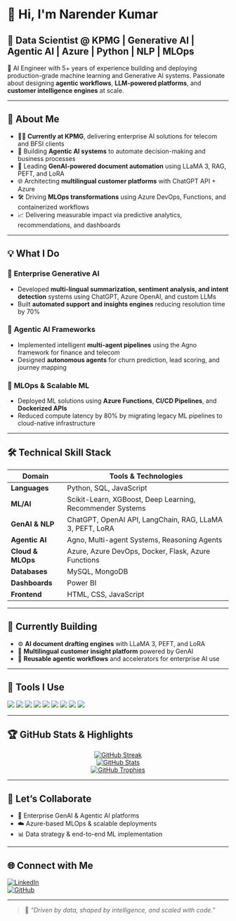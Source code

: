 # 👋 Hi, I'm Narender Kumar

## 🚀 Data Scientist @ KPMG | Generative AI | Agentic AI | Azure | Python | NLP | MLOps

🎯 AI Engineer with 5+ years of experience building and deploying production-grade machine learning and Generative AI systems. Passionate about designing **agentic workflows**, **LLM-powered platforms**, and **customer intelligence engines** at scale.

---

## 🧠 About Me

- 👨‍💼 **Currently at KPMG**, delivering enterprise AI solutions for telecom and BFSI clients  
- 🤖 Building **Agentic AI systems** to automate decision-making and business processes  
- 📄 Leading **GenAI-powered document automation** using LLaMA 3, RAG, PEFT, and LoRA  
- 🌐 Architecting **multilingual customer platforms** with ChatGPT API + Azure  
- 🛠️ Driving **MLOps transformations** using Azure DevOps, Functions, and containerized workflows  
- 📈 Delivering measurable impact via predictive analytics, recommendations, and dashboards  

---

## 💡 What I Do

### 🔹 **Enterprise Generative AI**
- Developed **multi-lingual summarization, sentiment analysis, and intent detection** systems using ChatGPT, Azure OpenAI, and custom LLMs  
- Built **automated support and insights engines** reducing resolution time by 70%  

### 🔹 **Agentic AI Frameworks**
- Implemented intelligent **multi-agent pipelines** using the Agno framework for finance and telecom  
- Designed **autonomous agents** for churn prediction, lead scoring, and journey mapping  

### 🔹 **MLOps & Scalable ML**
- Deployed ML solutions using **Azure Functions**, **CI/CD Pipelines**, and **Dockerized APIs**  
- Reduced compute latency by 80% by migrating legacy ML pipelines to cloud-native infrastructure  

---

## 🛠️ Technical Skill Stack

| Domain | Tools & Technologies |
|--------|----------------------|
| **Languages** | Python, SQL, JavaScript |
| **ML/AI** | Scikit-Learn, XGBoost, Deep Learning, Recommender Systems |
| **GenAI & NLP** | ChatGPT, OpenAI API, LangChain, RAG, LLaMA 3, PEFT, LoRA |
| **Agentic AI** | Agno, Multi-agent Systems, Reasoning Agents |
| **Cloud & MLOps** | Azure, Azure DevOps, Docker, Flask, Azure Functions |
| **Databases** | MySQL, MongoDB |
| **Dashboards** | Power BI |
| **Frontend** | HTML, CSS, JavaScript |

---

## 🔭 Currently Building

- ⚙️ **AI document drafting engines** with LLaMA 3, PEFT, and LoRA  
- 💬 **Multilingual customer insight platform** powered by GenAI  
- 🧠 **Reusable agentic workflows** and accelerators for enterprise AI use  

---

## 🧰 Tools I Use

<p align="left">
  <img src="https://img.shields.io/badge/Python-3776AB?style=flat&logo=python&logoColor=white"/>
  <img src="https://img.shields.io/badge/Azure-0078D4?style=flat&logo=microsoftazure&logoColor=white"/>
  <img src="https://img.shields.io/badge/Docker-2496ED?style=flat&logo=docker&logoColor=white"/>
  <img src="https://img.shields.io/badge/MySQL-4479A1?style=flat&logo=mysql&logoColor=white"/>
  <img src="https://img.shields.io/badge/MongoDB-47A248?style=flat&logo=mongodb&logoColor=white"/>
  <img src="https://img.shields.io/badge/Flask-000000?style=flat&logo=flask&logoColor=white"/>
  <img src="https://img.shields.io/badge/HTML5-E34F26?style=flat&logo=html5&logoColor=white"/>
  <img src="https://img.shields.io/badge/CSS3-1572B6?style=flat&logo=css3&logoColor=white"/>
  <img src="https://img.shields.io/badge/JavaScript-F7DF1E?style=flat&logo=javascript&logoColor=black"/>
</p>

---

## 🏆 GitHub Stats & Highlights

<p align="center">
  <a href="https://github.com/Narenderbeniwal">
    <img src="https://streak-stats.demolab.com?user=Narenderbeniwal&theme=default" alt="GitHub Streak"/>
  </a>
  <br/>
  <a href="https://github.com/Narenderbeniwal">
    <img src="https://github-readme-stats.vercel.app/api?username=Narenderbeniwal&show_icons=true&theme=default" alt="GitHub Stats"/>
  </a>
  <br/>
  <a href="https://github.com/Narenderbeniwal">
    <img src="https://github-profile-trophy.vercel.app/?username=Narenderbeniwal&theme=flat&no-frame=true&title=Stars,Commits,Followers,Repositories" alt="GitHub Trophies"/>
  </a>
</p>

---

## 🤝 Let’s Collaborate

- 🎯 Enterprise GenAI & Agentic AI platforms  
- ☁️ Azure-based MLOps & scalable deployments  
- 📊 Data strategy & end-to-end ML implementation  

---

## 🌐 Connect with Me

[![LinkedIn](https://img.shields.io/badge/LinkedIn-0A66C2?style=flat&logo=linkedin&logoColor=white)](https://www.linkedin.com/in/narender-kumar-0b774a161/)  
[![GitHub](https://img.shields.io/badge/GitHub-000?style=flat&logo=github&logoColor=white)](https://github.com/Narenderbeniwal)

---

> 🧠 _“Driven by data, shaped by intelligence, and scaled with code.”_
